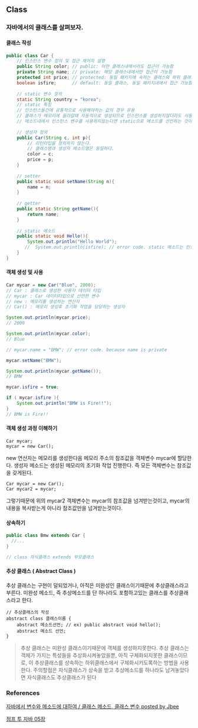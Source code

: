 ## Class

### 자바에서의 클래스를 살펴보자.

#### 클래스 작성

```java
public class Car {
    // 인스턴스 변수 정의 및 접근 제어자 설명
    public String color; // public: 어떤 클래스내에서라도 접근이 가능함
    private String name; // private: 해당 클래스내에서만 접근이 가능함
    protected int price; // protected: 동일 패키지에 속하는 클래스와 하위 클래스에서 접근 가능함
    boolean isfire;      // default: 동일 클래스, 동일 패키지내에서 접근 가능함.
    
    // static 변수 정의
    static String country = "korea";
    // static 특징
    // 인스턴스들간에 공통적으로 사용해야하는 값의 경우 유용
    // 클래스가 메모리에 올라갈때 자동적으로 생성되므로 인스턴스를 생성하지않더라도 사용가능함.
    // 메소드내에서 인스턴스 변수를 사용하지않는다면 static으로 메소드를 선언하는 것이 메소드 호출시간이 짧아진다.
    
    // 생성자 정의
    public Car(String c, int p){ 
        // 리턴타입을 정의하지 않는다.
        // 클래스명과 생성자 메소드명은 동일하다.
        color = c;
        price = p;
    }
    
    // setter
    public static void setName(String n){
        name = n;
    }
    
    // getter
    public static String getName(){
        return name;
    }
    
    // static 메소드
    public static void Hello(){
        System.out.println("Hello World");
       //  System.out.println(isfire); // error code. static 메소드는 인스턴스 변수에 접근할수없다.
    }
}
```

#### 객체 생성 및 사용

```java 
Car mycar = new Car("Blue", 2000);
// Car : 클래스로 생성한 사용자 데이터 타입
// mycar : Car 데이터타입으로 선언한 변수
// new : 메모리를 생성하는 연산자
// Car() : 메모리 생성후 초기화 작업을 담당하는 생성자 

System.out.println(mycar.price);
// 2000

System.out.println(mycar.color);
// Blue

// mycar.name = "BMW"; // error code. because name is private  

mycar.setName("BMW");

System.out.println(mycar.getName()); 
// BMW 

mycar.isfire = true;

if ( mycar.isfire ){
    System.out.println("BMW is Fire!!");
}
// BMW is Fire!!
```

#### 객체 생성 과정 이해하기

```
Car mycar;
mycar = new Car();
```

new 연산자는 메모리를 생성한다음 메모리 주소의 참조값을 객체변수 mycar에 할당한다. 생성자 메소드는 생성된 메모리의 초기화 작업 진행한다. 
즉 모든 객체변수는 참조값을 갖게된다. 

```
Car mycar = new Car();
Car mycar2 = mycar;
```

그렇기때문에 위의 mycar2 객체변수는 mycar의 참조값을 넘겨받는것이고, mycar의 내용을 복사받는게 아니라 참조값만을 넘겨받는것이다.

#### 상속하기 

```java 
public class Bmw extends Car {
  //...
} 

// class 자식클래스 extends 부모클래스
```

#### 추상 클래스 ( Abstract Class )

추상 클래스는 구현이 덜되었거나, 아직은 미완성인 클래스이기때문에 추상클래스라고 부른다. 미완성 메소드, 즉 추상메소드를 단 하나라도 포함하고있는 클래스를 추상클래스라고 한다.

```
// 추상클래스의 작성 
abstract class 클래스이름 {
    abstract 메소드선언; // ex) public abstract void hello();
    abstract 메소드 선언;
}
```

> 추상 클래스는 미완성 클래스이기때문에 객체를 생성하지못한다. 추상 클래스는 객체가 가지는 특성들을 추상화시켜놓았을뿐, 아직 구체화되지못한 클래스이므로, 이 추상클래스를 상속하는 하위클래스에서 구체화시키도록하는 방법을 사용한다. 주의할점은 자식클래스가 상속을 받고 추상메소드를 하나라도 남겨놓았다면 자식클래스도 추상클래스가 된다 
### References

[자바에서 변수와 메소드에 대하여 / 클래스 메소드, 클래스 변수 posted by Jbee](http://asfirstalways.tistory.com/160?category=660807)

[점프 투 자바 05장](https://wikidocs.net/214)
